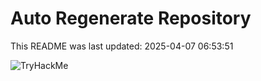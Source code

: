 # Auto Regenerate Repository

This README was last updated: 2025-04-07 06:53:51

 ![TryHackMe](https://tryhackme.com/badge/533634)